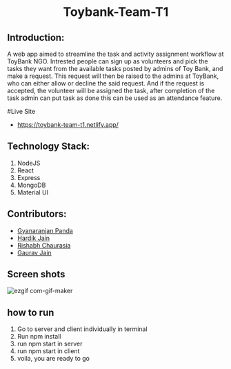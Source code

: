 <h1 align="center">Toybank-Team-T1</h1>
<p align="center">
</p>

## Introduction:
A web app aimed to streamline the task and activity assignment workflow at ToyBank NGO. Intrested people can sign up as volunteers and pick the tasks they want from the available tasks posted by admins of Toy Bank, and make a request. This request will then be raised to the admins at ToyBank, who can either allow or decline the said request.  And if the request is accepted, the volunteer will be assigned the task, after completion of the task admin can put task as done this can be used as an attendance feature.
  
#Live Site

 * https://toybank-team-t1.netlify.app/

## Technology Stack:
  1) NodeJS
  2) React
  3) Express
  4) MongoDB
  5) Material UI
  

## Contributors:

* [Gyanaranjan Panda](https://github.com/GRP-coder)
* [Hardik Jain](https://github.com/hardikj1008)
* [Rishabh Chaurasia](https://github.com/rishabh21122002)
* [Gaurav Jain](https://github.com/Gauarv-Jain)


## Screen shots
![ezgif com-gif-maker](https://user-images.githubusercontent.com/69973854/173387016-7aec3360-5031-48a3-86f0-e72a2a7a1fc7.gif)

## how to run

1. Go to server and client individually in terminal
2. Run npm install
3. run npm start in server
4. run npm start in client
5. voila, you are ready to go
